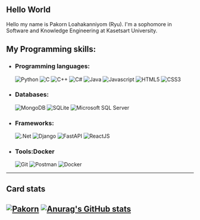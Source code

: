 ## Hello World

Hello my name is Pakorn Loahakanniyom (Ryu). I'm a sophomore in Software and Knowledge Engineering at Kasetsart University.

## My Programming skills:
- ### Programming languages:
  ![Python](https://img.shields.io/badge/python-3670A0?style=for-the-badge&logo=python&logoColor=ffdd54) ![C](https://img.shields.io/badge/c-blue.svg?style=for-the-badge&logo=c&logoColor=white) ![C++](https://img.shields.io/badge/c++-%2300599C.svg?style=for-the-badge&logo=c%2B%2B&logoColor=white) ![C#](https://img.shields.io/badge/c%23-%23239120.svg?style=for-the-badge&logo=c-sharp&logoColor=white) ![Java](https://img.shields.io/badge/java-%23ED8B00.svg?style=for-the-badge&logo=openjdk&logoColor=white) ![Javascript](https://img.shields.io/badge/javascript-yellow?style=for-the-badge&logo=javascript&logoColor=white) ![HTML5](https://img.shields.io/badge/html5-%23E34F26.svg?style=for-the-badge&logo=html5&logoColor=white) ![CSS3](https://img.shields.io/badge/css3-%231572B6.svg?style=for-the-badge&logo=css3&logoColor=white)
- ### Databases:
  ![MongoDB](https://img.shields.io/badge/MongoDB-%234ea94b.svg?style=for-the-badge&logo=mongodb&logoColor=white) ![SQLite](https://img.shields.io/badge/SQLite-003B57.svg?style=for-the-badge&logo=sqlite&logoColor=white) ![
Microsoft SQL Server](https://img.shields.io/badge/Microsoft_SQL_Server-CC2927.svg?style=for-the-badge&logo=MicrosoftSQLServer&logoColor=white)
- ### Frameworks:
  ![.Net](https://img.shields.io/badge/.NET-5C2D91?style=for-the-badge&logo=.net&logoColor=white) ![Django](https://img.shields.io/badge/django-%23092E20.svg?style=for-the-badge&logo=django&logoColor=white) ![FastAPI](https://img.shields.io/badge/FastAPI-005571?style=for-the-badge&logo=fastapi) ![ReactJS](https://img.shields.io/badge/react-blue.svg?style=for-the-badge&logo=react&logoColor=white)
- ### Tools:Docker
  ![Git](https://img.shields.io/badge/Git-F05032.svg?logo=Git&logoColor=white&style=for-the-badge) ![Postman](https://img.shields.io/badge/postman-ef5b25.svg?style=for-the-badge&logo=postman&logoColor=white) ![Docker](https://img.shields.io/badge/docker-384d54.svg?style=for-the-badge&logo=docker)
  

-----------
## Card stats
<a href="https://github.com/ryo-ma/github-profile-trophy"><img src="https://github-profile-trophy.vercel.app/?username=RyukungG" alt="Pakorn" /></a>
[![Anurag's GitHub stats](https://github-readme-stats.vercel.app/api?username=RyukungG&show_icons=true&theme=onedark)](https://github.com/anuraghazra/github-readme-stats)
-----------
